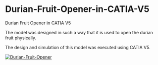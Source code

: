 # Durian-Fruit-Opener-in-CATIA-V5

Durian Fruit Opener in CATIA V5

The model was designed in such a way that it is used to open the durian fruit physically.

The design and simulation of this model was executed using CATIA V5.

[![Durian-Fruit-Opener](https://img.youtube.com/vi/DTwoDfMOXwQ/0.jpg)](https://www.youtube.com/watch?v=DTwoDfMOXwQ)
